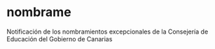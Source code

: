 # nombrame
Notificación de los nombramientos excepcionales de la Consejería de Educación del Gobierno de Canarias
